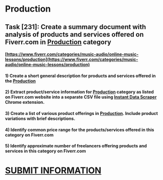 # Production
## Task [231]: Create a summary document with analysis of products and services offered on Fiverr.com in [Production](https://www.fiverr.com/categories/music-audio/online-music-lessons/production) category
#### [https://www.fiverr.com/categories/music-audio/online-music-lessons/production](https://www.fiverr.com/categories/music-audio/online-music-lessons/production)
#### 1) Create a short general description for products and services offered in the [Production](https://www.fiverr.com/categories/music-audio/online-music-lessons/production)
#### 2) Extract product/service information for [Production](https://www.fiverr.com/categories/music-audio/online-music-lessons/production) category as listed on Fiverr.com website into a separate CSV file using [Instant Data Scraper](https://chrome.google.com/webstore/detail/instant-data-scraper/ofaokhiedipichpaobibbnahnkdoiiah) Chrome extension.
#### 3) Create a list of various product offerings in [Production](https://www.fiverr.com/categories/music-audio/online-music-lessons/production). Include product variations with brief descriptions.
#### 4) Identify common price range for the products/services offered in this category on Fiverr.com
#### 5) Identify approximate number of freelancers offering products and services in this category on Fiverr.com

# [SUBMIT INFORMATION](https://forms.office.com/r/8AEKjkLxKG)
